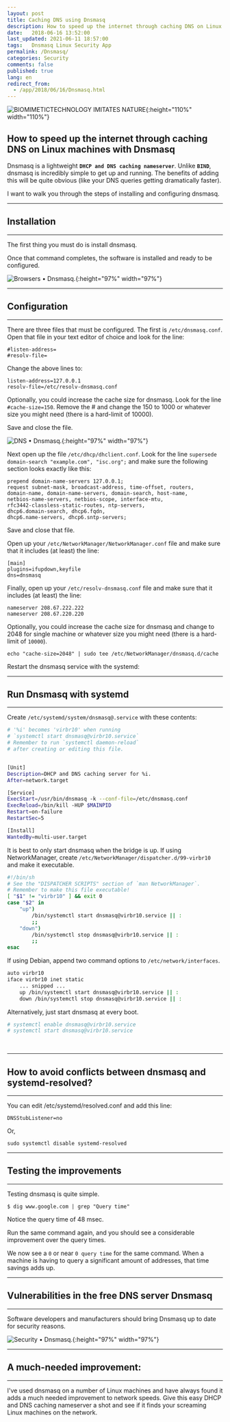 ```yaml
---
layout: post
title: Caching DNS using Dnsmasq
description: How to speed up the internet through caching DNS on Linux machines with Dnsmasq
date:   2018-06-16 13:52:00
last_updated: 2021-06-11 18:57:00
tags:   Dnsmasq Linux Security App
permalink: /Dnsmasq/
categories: Security
comments: false
published: true
lang: en
redirect_from:
  - /app/2018/06/16/Dnsmasq.html
---
```


![BIOMIMETICTECHNOLOGY IMITATES NATURE](/images/HY3.png "BIOMIMETICTECHNOLOGY IMITATES NATURE"){:height="110%" width="110%"}

**How to speed up the internet through caching DNS on Linux machines with Dnsmasq**
-------------

Dnsmasq is a lightweight **``DHCP and DNS caching nameserver``**. Unlike **``BIND``**, dnsmasq is incredibly simple to get up and running. The benefits of adding this will be quite obvious (like your DNS queries getting dramatically faster).

I want to walk you through the steps of installing and configuring dnsmasq.

***

## **Installation**

***

The first thing you must do is install dnsmasq.

Once that command completes, the software is installed and ready to be configured.


![Browsers &bull; Dnsmasq.](/images/DiagramaDNS01.png "Browsers &bull; Dnsmasq."){:height="97%" width="97%"}

***

## **Configuration**

***

There are three files that must be configured. The first is ``/etc/dnsmasq.conf``. Open that file in your text editor of choice and look for the line:

~~~
#listen-address=
#resolv-file=
~~~

Change the above lines to:

~~~
listen-address=127.0.0.1
resolv-file=/etc/resolv-dnsmasq.conf
~~~

Optionally, you could increase the cache size for dnsmasq. Look for the line `#cache-size=150`. Remove the # and change the 150 to 1000 or whatever size you might need (there is a hard-limit of 10000).

Save and close the file.

![DNS &bull; Dnsmasq.](/images/Servidor-DNS-con-dnsmasq.png "DNS &bull; Dnsmasq."){:height="97%" width="97%"}


Next open up the file `/etc/dhcp/dhclient.conf`. Look for the line `supersede domain-search "example.com", "isc.org";` and make sure the following section looks exactly like this:

~~~
prepend domain-name-servers 127.0.0.1;
request subnet-mask, broadcast-address, time-offset, routers,
domain-name, domain-name-servers, domain-search, host-name,
netbios-name-servers, netbios-scope, interface-mtu,
rfc3442-classless-static-routes, ntp-servers,
dhcp6.domain-search, dhcp6.fqdn,
dhcp6.name-servers, dhcp6.sntp-servers;
~~~

Save and close that file.

Open up your `/etc/NetworkManager/NetworkManager.conf` file and make sure that it includes (at least) the line:

~~~
[main]
plugins=ifupdown,keyfile
dns=dnsmasq
~~~

Finally, open up your `/etc/resolv-dnsmasq.conf` file and make sure that it includes (at least) the line:

~~~
nameserver 208.67.222.222
nameserver 208.67.220.220
~~~

Optionally, you could increase the cache size for dnsmasq and change to 2048 for single machine or whatever size you might need (there is a hard-limit of ``10000``).

`echo "cache-size=2048" | sudo tee /etc/NetworkManager/dnsmasq.d/cache`

Restart the dnsmasq service with the systemd:


***

## **Run Dnsmasq with systemd**

***

Create `/etc/systemd/system/dnsmasq@.service` with these contents:

~~~bash
# '%i' becomes 'virbr10' when running
# `systemctl start dnsmasq@virbr10.service`
# Remember to run `systemctl daemon-reload`
# after creating or editing this file.


[Unit]
Description=DHCP and DNS caching server for %i.
After=network.target

[Service]
ExecStart=/usr/bin/dnsmasq -k --conf-file=/etc/dnsmasq.conf
ExecReload=/bin/kill -HUP $MAINPID
Restart=on-failure
RestartSec=5

[Install]
WantedBy=multi-user.target
~~~

It is best to only start dnsmasq when the bridge is up. If using NetworkManager, create `/etc/NetworkManager/dispatcher.d/99-virbr10` and make it executable.

~~~bash
#!/bin/sh
# See the "DISPATCHER SCRIPTS" section of `man NetworkManager`.
# Remember to make this file executable!
[ "$1" != "virbr10" ] && exit 0
case "$2" in
    "up")
        /bin/systemctl start dnsmasq@virbr10.service || :
        ;;
    "down")
        /bin/systemctl stop dnsmasq@virbr10.service || :
        ;;
esac
~~~

If using Debian, append two command options to `/etc/network/interfaces`.

~~~bash
auto virbr10
iface virbr10 inet static
    ... snipped ...
    up /bin/systemctl start dnsmasq@virbr10.service || :
    down /bin/systemctl stop dnsmasq@virbr10.service || :
~~~

Alternatively, just start dnsmasq at every boot.

~~~bash
# systemctl enable dnsmasq@virbr10.service
# systemctl start dnsmasq@virbr10.service
~~~
<br>

***

## How to avoid conflicts between dnsmasq and systemd-resolved?

***

You can edit /etc/systemd/resolved.conf and add this line:

~~~
DNSStubListener=no
~~~

Or,

~~~
sudo systemctl disable systemd-resolved
~~~

***

## **Testing the improvements**

***

Testing dnsmasq is quite simple. 

~~~
$ dig www.google.com | grep "Query time"
~~~

Notice the query time of 48 msec.

Run the same command again, and you should see a considerable improvement over the query times.

We now see a ``0`` or near ``0 query time`` for the same command. When a machine is having to query a significant amount of addresses, that time savings adds up.

***

## **Vulnerabilities in the free DNS server Dnsmasq**

***

Software developers and manufacturers should bring Dnsmasq up to date for security reasons.


![Security &bull; Dnsmasq.](/images/dnsmasq_security.jpeg "Security &bull; Dnsmasq."){:height="97%" width="97%"}

***

## **A much-needed improvement:**

***
I've used dnsmasq on a number of Linux machines and have always found it adds a much needed improvement to network speeds. Give this easy DHCP and DNS caching nameserver a shot and see if it finds your screaming Linux machines on the network. 

